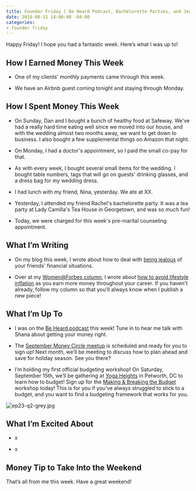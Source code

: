 ```yaml
---
title: Founder Friday | Be Heard Podcast, Bachelorette Parties, and Jealousy
date: 2018-08-31 14:00:00 -04:00
categories:
- founder friday
---
```


Happy Friday! I hope you had a fantastic week. Here’s what I was up to!

## How I Earned Money This Week

* One of my clients' monthly payments came through this week.

* We have an Airbnb guest coming tonight and staying through Monday.

## How I Spent Money This Week

* On Sunday, Dan and I bought a bunch of healthy food at Safeway. We've had a really hard time eating well since we moved into our house, and with the wedding almost two months away, we want to get down to business. I also bought a few supplemental things on Amazon that night.

* On Monday, I had a doctor's appointment, so I paid the small co-pay for that.

* As with every week, I bought several small items for the wedding. I bought table numbers, tags that will go on guests' drinking glasses, and a dress bag for my wedding dress. 

* I had lunch with my friend, Nina, yesterday. We ate at XX.

* Yesterday, I attended my friend Rachel's bachelorette party. It was a tea party at Lady Camilla's Tea House in Georgetown, and was so much fun!

* Today, we were charged for this week's pre-marital counseling appointment. 

## What I’m Writing

* On my blog this week, I wrote about how to deal with [being jealous](https://www.maggiegermano.com/blog/how-to-deal-when-youre-jealous-of-your-friends-finances/) of your friends' financial situations.

* Over at my [Women@Forbes column](https://www.forbes.com/sites/maggiegermano/), I wrote about [how to avoid lifestyle inflation](https://www.forbes.com/sites/maggiegermano/2018/08/29/how-to-avoid-unnecessary-income-creep/) as you earn more money throughout your career. If you haven't already, follow my column so that you'll always know when I publish a new piece!

## What I’m Up To

* I was on the [Be Heard podcast](https://thebeheardpodcast.com/ep23/) this week! Tune in to hear me talk with Shana about getting your money right. 

* The [September Money Circle meetup](https://www.maggiegermano.com/events/starting-early-planning-and-saving-for-holiday-spending/) is scheduled and ready for you to sign up! Next month, we’ll be meeting to discuss how to plan ahead and save for holiday season. See you there?

* I’m holding my first official budgeting workshop! On Saturday, September 15th, we’ll be gathering at [Yoga Heights](https://yogaheightsdc.com/) in Petworth, DC to learn how to budget! Sign up for the [Making & Breaking the Budget](https://www.eventbrite.com/e/making-breaking-the-budget-workshop-tickets-48317128833) workshop today! This is for you if you’ve always struggled to stick to a budget, and you want to find a budgeting framework that works for you.

![ep23-q2-grey.jpg](/uploads/ep23-q2-grey.jpg)

## What I’m Excited About

* x

* x

## Money Tip to Take Into the Weekend

That’s all from me this week. Have a great weekend!